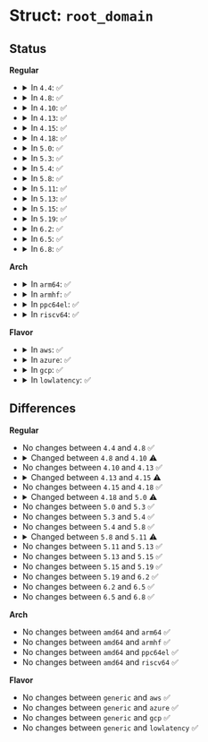 # Struct: <code>root_domain</code>

## Status
<b>Regular</b>
<ul>
<li>
<details>
<summary>In <code>4.4</code>: ✅</summary>

```c
struct root_domain {
    atomic_t refcount;
    atomic_t rto_count;
    struct callback_head rcu;
    cpumask_var_t span;
    cpumask_var_t online;
    bool overload;
    cpumask_var_t dlo_mask;
    atomic_t dlo_count;
    struct dl_bw dl_bw;
    struct cpudl cpudl;
    cpumask_var_t rto_mask;
    struct cpupri cpupri;
};
```
</details>
</li>
<li>
<details>
<summary>In <code>4.8</code>: ✅</summary>

```c
struct root_domain {
    atomic_t refcount;
    atomic_t rto_count;
    struct callback_head rcu;
    cpumask_var_t span;
    cpumask_var_t online;
    bool overload;
    cpumask_var_t dlo_mask;
    atomic_t dlo_count;
    struct dl_bw dl_bw;
    struct cpudl cpudl;
    cpumask_var_t rto_mask;
    struct cpupri cpupri;
};
```
</details>
</li>
<li>
<details>
<summary>In <code>4.10</code>: ✅</summary>

```c
struct root_domain {
    atomic_t refcount;
    atomic_t rto_count;
    struct callback_head rcu;
    cpumask_var_t span;
    cpumask_var_t online;
    bool overload;
    cpumask_var_t dlo_mask;
    atomic_t dlo_count;
    struct dl_bw dl_bw;
    struct cpudl cpudl;
    cpumask_var_t rto_mask;
    struct cpupri cpupri;
    long unsigned int max_cpu_capacity;
};
```
</details>
</li>
<li>
<details>
<summary>In <code>4.13</code>: ✅</summary>

```c
struct root_domain {
    atomic_t refcount;
    atomic_t rto_count;
    struct callback_head rcu;
    cpumask_var_t span;
    cpumask_var_t online;
    bool overload;
    cpumask_var_t dlo_mask;
    atomic_t dlo_count;
    struct dl_bw dl_bw;
    struct cpudl cpudl;
    cpumask_var_t rto_mask;
    struct cpupri cpupri;
    long unsigned int max_cpu_capacity;
};
```
</details>
</li>
<li>
<details>
<summary>In <code>4.15</code>: ✅</summary>

```c
struct root_domain {
    atomic_t refcount;
    atomic_t rto_count;
    struct callback_head rcu;
    cpumask_var_t span;
    cpumask_var_t online;
    bool overload;
    cpumask_var_t dlo_mask;
    atomic_t dlo_count;
    struct dl_bw dl_bw;
    struct cpudl cpudl;
    struct irq_work rto_push_work;
    raw_spinlock_t rto_lock;
    int rto_loop;
    int rto_cpu;
    atomic_t rto_loop_next;
    atomic_t rto_loop_start;
    cpumask_var_t rto_mask;
    struct cpupri cpupri;
    long unsigned int max_cpu_capacity;
};
```
</details>
</li>
<li>
<details>
<summary>In <code>4.18</code>: ✅</summary>

```c
struct root_domain {
    atomic_t refcount;
    atomic_t rto_count;
    struct callback_head rcu;
    cpumask_var_t span;
    cpumask_var_t online;
    bool overload;
    cpumask_var_t dlo_mask;
    atomic_t dlo_count;
    struct dl_bw dl_bw;
    struct cpudl cpudl;
    struct irq_work rto_push_work;
    raw_spinlock_t rto_lock;
    int rto_loop;
    int rto_cpu;
    atomic_t rto_loop_next;
    atomic_t rto_loop_start;
    cpumask_var_t rto_mask;
    struct cpupri cpupri;
    long unsigned int max_cpu_capacity;
};
```
</details>
</li>
<li>
<details>
<summary>In <code>5.0</code>: ✅</summary>

```c
struct root_domain {
    atomic_t refcount;
    atomic_t rto_count;
    struct callback_head rcu;
    cpumask_var_t span;
    cpumask_var_t online;
    int overload;
    int overutilized;
    cpumask_var_t dlo_mask;
    atomic_t dlo_count;
    struct dl_bw dl_bw;
    struct cpudl cpudl;
    struct irq_work rto_push_work;
    raw_spinlock_t rto_lock;
    int rto_loop;
    int rto_cpu;
    atomic_t rto_loop_next;
    atomic_t rto_loop_start;
    cpumask_var_t rto_mask;
    struct cpupri cpupri;
    long unsigned int max_cpu_capacity;
    struct perf_domain *pd;
};
```
</details>
</li>
<li>
<details>
<summary>In <code>5.3</code>: ✅</summary>

```c
struct root_domain {
    atomic_t refcount;
    atomic_t rto_count;
    struct callback_head rcu;
    cpumask_var_t span;
    cpumask_var_t online;
    int overload;
    int overutilized;
    cpumask_var_t dlo_mask;
    atomic_t dlo_count;
    struct dl_bw dl_bw;
    struct cpudl cpudl;
    struct irq_work rto_push_work;
    raw_spinlock_t rto_lock;
    int rto_loop;
    int rto_cpu;
    atomic_t rto_loop_next;
    atomic_t rto_loop_start;
    cpumask_var_t rto_mask;
    struct cpupri cpupri;
    long unsigned int max_cpu_capacity;
    struct perf_domain *pd;
};
```
</details>
</li>
<li>
<details>
<summary>In <code>5.4</code>: ✅</summary>

```c
struct root_domain {
    atomic_t refcount;
    atomic_t rto_count;
    struct callback_head rcu;
    cpumask_var_t span;
    cpumask_var_t online;
    int overload;
    int overutilized;
    cpumask_var_t dlo_mask;
    atomic_t dlo_count;
    struct dl_bw dl_bw;
    struct cpudl cpudl;
    struct irq_work rto_push_work;
    raw_spinlock_t rto_lock;
    int rto_loop;
    int rto_cpu;
    atomic_t rto_loop_next;
    atomic_t rto_loop_start;
    cpumask_var_t rto_mask;
    struct cpupri cpupri;
    long unsigned int max_cpu_capacity;
    struct perf_domain *pd;
};
```
</details>
</li>
<li>
<details>
<summary>In <code>5.8</code>: ✅</summary>

```c
struct root_domain {
    atomic_t refcount;
    atomic_t rto_count;
    struct callback_head rcu;
    cpumask_var_t span;
    cpumask_var_t online;
    int overload;
    int overutilized;
    cpumask_var_t dlo_mask;
    atomic_t dlo_count;
    struct dl_bw dl_bw;
    struct cpudl cpudl;
    struct irq_work rto_push_work;
    raw_spinlock_t rto_lock;
    int rto_loop;
    int rto_cpu;
    atomic_t rto_loop_next;
    atomic_t rto_loop_start;
    cpumask_var_t rto_mask;
    struct cpupri cpupri;
    long unsigned int max_cpu_capacity;
    struct perf_domain *pd;
};
```
</details>
</li>
<li>
<details>
<summary>In <code>5.11</code>: ✅</summary>

```c
struct root_domain {
    atomic_t refcount;
    atomic_t rto_count;
    struct callback_head rcu;
    cpumask_var_t span;
    cpumask_var_t online;
    int overload;
    int overutilized;
    cpumask_var_t dlo_mask;
    atomic_t dlo_count;
    struct dl_bw dl_bw;
    struct cpudl cpudl;
    u64 visit_gen;
    struct irq_work rto_push_work;
    raw_spinlock_t rto_lock;
    int rto_loop;
    int rto_cpu;
    atomic_t rto_loop_next;
    atomic_t rto_loop_start;
    cpumask_var_t rto_mask;
    struct cpupri cpupri;
    long unsigned int max_cpu_capacity;
    struct perf_domain *pd;
};
```
</details>
</li>
<li>
<details>
<summary>In <code>5.13</code>: ✅</summary>

```c
struct root_domain {
    atomic_t refcount;
    atomic_t rto_count;
    struct callback_head rcu;
    cpumask_var_t span;
    cpumask_var_t online;
    int overload;
    int overutilized;
    cpumask_var_t dlo_mask;
    atomic_t dlo_count;
    struct dl_bw dl_bw;
    struct cpudl cpudl;
    u64 visit_gen;
    struct irq_work rto_push_work;
    raw_spinlock_t rto_lock;
    int rto_loop;
    int rto_cpu;
    atomic_t rto_loop_next;
    atomic_t rto_loop_start;
    cpumask_var_t rto_mask;
    struct cpupri cpupri;
    long unsigned int max_cpu_capacity;
    struct perf_domain *pd;
};
```
</details>
</li>
<li>
<details>
<summary>In <code>5.15</code>: ✅</summary>

```c
struct root_domain {
    atomic_t refcount;
    atomic_t rto_count;
    struct callback_head rcu;
    cpumask_var_t span;
    cpumask_var_t online;
    int overload;
    int overutilized;
    cpumask_var_t dlo_mask;
    atomic_t dlo_count;
    struct dl_bw dl_bw;
    struct cpudl cpudl;
    u64 visit_gen;
    struct irq_work rto_push_work;
    raw_spinlock_t rto_lock;
    int rto_loop;
    int rto_cpu;
    atomic_t rto_loop_next;
    atomic_t rto_loop_start;
    cpumask_var_t rto_mask;
    struct cpupri cpupri;
    long unsigned int max_cpu_capacity;
    struct perf_domain *pd;
};
```
</details>
</li>
<li>
<details>
<summary>In <code>5.19</code>: ✅</summary>

```c
struct root_domain {
    atomic_t refcount;
    atomic_t rto_count;
    struct callback_head rcu;
    cpumask_var_t span;
    cpumask_var_t online;
    int overload;
    int overutilized;
    cpumask_var_t dlo_mask;
    atomic_t dlo_count;
    struct dl_bw dl_bw;
    struct cpudl cpudl;
    u64 visit_gen;
    struct irq_work rto_push_work;
    raw_spinlock_t rto_lock;
    int rto_loop;
    int rto_cpu;
    atomic_t rto_loop_next;
    atomic_t rto_loop_start;
    cpumask_var_t rto_mask;
    struct cpupri cpupri;
    long unsigned int max_cpu_capacity;
    struct perf_domain *pd;
};
```
</details>
</li>
<li>
<details>
<summary>In <code>6.2</code>: ✅</summary>

```c
struct root_domain {
    atomic_t refcount;
    atomic_t rto_count;
    struct callback_head rcu;
    cpumask_var_t span;
    cpumask_var_t online;
    int overload;
    int overutilized;
    cpumask_var_t dlo_mask;
    atomic_t dlo_count;
    struct dl_bw dl_bw;
    struct cpudl cpudl;
    u64 visit_gen;
    struct irq_work rto_push_work;
    raw_spinlock_t rto_lock;
    int rto_loop;
    int rto_cpu;
    atomic_t rto_loop_next;
    atomic_t rto_loop_start;
    cpumask_var_t rto_mask;
    struct cpupri cpupri;
    long unsigned int max_cpu_capacity;
    struct perf_domain *pd;
};
```
</details>
</li>
<li>
<details>
<summary>In <code>6.5</code>: ✅</summary>

```c
struct root_domain {
    atomic_t refcount;
    atomic_t rto_count;
    struct callback_head rcu;
    cpumask_var_t span;
    cpumask_var_t online;
    int overload;
    int overutilized;
    cpumask_var_t dlo_mask;
    atomic_t dlo_count;
    struct dl_bw dl_bw;
    struct cpudl cpudl;
    u64 visit_gen;
    struct irq_work rto_push_work;
    raw_spinlock_t rto_lock;
    int rto_loop;
    int rto_cpu;
    atomic_t rto_loop_next;
    atomic_t rto_loop_start;
    cpumask_var_t rto_mask;
    struct cpupri cpupri;
    long unsigned int max_cpu_capacity;
    struct perf_domain *pd;
};
```
</details>
</li>
<li>
<details>
<summary>In <code>6.8</code>: ✅</summary>

```c
struct root_domain {
    atomic_t refcount;
    atomic_t rto_count;
    struct callback_head rcu;
    cpumask_var_t span;
    cpumask_var_t online;
    int overload;
    int overutilized;
    cpumask_var_t dlo_mask;
    atomic_t dlo_count;
    struct dl_bw dl_bw;
    struct cpudl cpudl;
    u64 visit_gen;
    struct irq_work rto_push_work;
    raw_spinlock_t rto_lock;
    int rto_loop;
    int rto_cpu;
    atomic_t rto_loop_next;
    atomic_t rto_loop_start;
    cpumask_var_t rto_mask;
    struct cpupri cpupri;
    long unsigned int max_cpu_capacity;
    struct perf_domain *pd;
};
```
</details>
</li>
</ul>
<b>Arch</b>
<ul>
<li>
<details>
<summary>In <code>arm64</code>: ✅</summary>

```c
struct root_domain {
    atomic_t refcount;
    atomic_t rto_count;
    struct callback_head rcu;
    cpumask_var_t span;
    cpumask_var_t online;
    int overload;
    int overutilized;
    cpumask_var_t dlo_mask;
    atomic_t dlo_count;
    struct dl_bw dl_bw;
    struct cpudl cpudl;
    struct irq_work rto_push_work;
    raw_spinlock_t rto_lock;
    int rto_loop;
    int rto_cpu;
    atomic_t rto_loop_next;
    atomic_t rto_loop_start;
    cpumask_var_t rto_mask;
    struct cpupri cpupri;
    long unsigned int max_cpu_capacity;
    struct perf_domain *pd;
};
```
</details>
</li>
<li>
<details>
<summary>In <code>armhf</code>: ✅</summary>

```c
struct root_domain {
    atomic_t refcount;
    atomic_t rto_count;
    struct callback_head rcu;
    cpumask_var_t span;
    cpumask_var_t online;
    int overload;
    int overutilized;
    cpumask_var_t dlo_mask;
    atomic_t dlo_count;
    struct dl_bw dl_bw;
    struct cpudl cpudl;
    struct irq_work rto_push_work;
    raw_spinlock_t rto_lock;
    int rto_loop;
    int rto_cpu;
    atomic_t rto_loop_next;
    atomic_t rto_loop_start;
    cpumask_var_t rto_mask;
    struct cpupri cpupri;
    long unsigned int max_cpu_capacity;
    struct perf_domain *pd;
};
```
</details>
</li>
<li>
<details>
<summary>In <code>ppc64el</code>: ✅</summary>

```c
struct root_domain {
    atomic_t refcount;
    atomic_t rto_count;
    struct callback_head rcu;
    cpumask_var_t span;
    cpumask_var_t online;
    int overload;
    int overutilized;
    cpumask_var_t dlo_mask;
    atomic_t dlo_count;
    struct dl_bw dl_bw;
    struct cpudl cpudl;
    struct irq_work rto_push_work;
    raw_spinlock_t rto_lock;
    int rto_loop;
    int rto_cpu;
    atomic_t rto_loop_next;
    atomic_t rto_loop_start;
    cpumask_var_t rto_mask;
    struct cpupri cpupri;
    long unsigned int max_cpu_capacity;
    struct perf_domain *pd;
};
```
</details>
</li>
<li>
<details>
<summary>In <code>riscv64</code>: ✅</summary>

```c
struct root_domain {
    atomic_t refcount;
    atomic_t rto_count;
    struct callback_head rcu;
    cpumask_var_t span;
    cpumask_var_t online;
    int overload;
    int overutilized;
    cpumask_var_t dlo_mask;
    atomic_t dlo_count;
    struct dl_bw dl_bw;
    struct cpudl cpudl;
    struct irq_work rto_push_work;
    raw_spinlock_t rto_lock;
    int rto_loop;
    int rto_cpu;
    atomic_t rto_loop_next;
    atomic_t rto_loop_start;
    cpumask_var_t rto_mask;
    struct cpupri cpupri;
    long unsigned int max_cpu_capacity;
    struct perf_domain *pd;
};
```
</details>
</li>
</ul>
<b>Flavor</b>
<ul>
<li>
<details>
<summary>In <code>aws</code>: ✅</summary>

```c
struct root_domain {
    atomic_t refcount;
    atomic_t rto_count;
    struct callback_head rcu;
    cpumask_var_t span;
    cpumask_var_t online;
    int overload;
    int overutilized;
    cpumask_var_t dlo_mask;
    atomic_t dlo_count;
    struct dl_bw dl_bw;
    struct cpudl cpudl;
    struct irq_work rto_push_work;
    raw_spinlock_t rto_lock;
    int rto_loop;
    int rto_cpu;
    atomic_t rto_loop_next;
    atomic_t rto_loop_start;
    cpumask_var_t rto_mask;
    struct cpupri cpupri;
    long unsigned int max_cpu_capacity;
    struct perf_domain *pd;
};
```
</details>
</li>
<li>
<details>
<summary>In <code>azure</code>: ✅</summary>

```c
struct root_domain {
    atomic_t refcount;
    atomic_t rto_count;
    struct callback_head rcu;
    cpumask_var_t span;
    cpumask_var_t online;
    int overload;
    int overutilized;
    cpumask_var_t dlo_mask;
    atomic_t dlo_count;
    struct dl_bw dl_bw;
    struct cpudl cpudl;
    struct irq_work rto_push_work;
    raw_spinlock_t rto_lock;
    int rto_loop;
    int rto_cpu;
    atomic_t rto_loop_next;
    atomic_t rto_loop_start;
    cpumask_var_t rto_mask;
    struct cpupri cpupri;
    long unsigned int max_cpu_capacity;
    struct perf_domain *pd;
};
```
</details>
</li>
<li>
<details>
<summary>In <code>gcp</code>: ✅</summary>

```c
struct root_domain {
    atomic_t refcount;
    atomic_t rto_count;
    struct callback_head rcu;
    cpumask_var_t span;
    cpumask_var_t online;
    int overload;
    int overutilized;
    cpumask_var_t dlo_mask;
    atomic_t dlo_count;
    struct dl_bw dl_bw;
    struct cpudl cpudl;
    struct irq_work rto_push_work;
    raw_spinlock_t rto_lock;
    int rto_loop;
    int rto_cpu;
    atomic_t rto_loop_next;
    atomic_t rto_loop_start;
    cpumask_var_t rto_mask;
    struct cpupri cpupri;
    long unsigned int max_cpu_capacity;
    struct perf_domain *pd;
};
```
</details>
</li>
<li>
<details>
<summary>In <code>lowlatency</code>: ✅</summary>

```c
struct root_domain {
    atomic_t refcount;
    atomic_t rto_count;
    struct callback_head rcu;
    cpumask_var_t span;
    cpumask_var_t online;
    int overload;
    int overutilized;
    cpumask_var_t dlo_mask;
    atomic_t dlo_count;
    struct dl_bw dl_bw;
    struct cpudl cpudl;
    struct irq_work rto_push_work;
    raw_spinlock_t rto_lock;
    int rto_loop;
    int rto_cpu;
    atomic_t rto_loop_next;
    atomic_t rto_loop_start;
    cpumask_var_t rto_mask;
    struct cpupri cpupri;
    long unsigned int max_cpu_capacity;
    struct perf_domain *pd;
};
```
</details>
</li>
</ul>

## Differences
<b>Regular</b>
<ul>
<li>
No changes between <code>4.4</code> and <code>4.8</code> ✅
</li>
<li>
<details>
<summary>Changed between <code>4.8</code> and <code>4.10</code> ⚠️</summary>
<ul>
<li>
<b>Field added. </b>
<code>long unsigned int max_cpu_capacity</code>
</li>
</ul>
</details>
</li>
<li>
No changes between <code>4.10</code> and <code>4.13</code> ✅
</li>
<li>
<details>
<summary>Changed between <code>4.13</code> and <code>4.15</code> ⚠️</summary>
<ul>
<li>
<b>Field added. </b>
<code>struct irq_work rto_push_work</code>
</li>
<li>
<b>Field added. </b>
<code>raw_spinlock_t rto_lock</code>
</li>
<li>
<b>Field added. </b>
<code>int rto_loop</code>
</li>
<li>
<b>Field added. </b>
<code>int rto_cpu</code>
</li>
<li>
<b>Field added. </b>
<code>atomic_t rto_loop_next</code>
</li>
<li>
<b>Field added. </b>
<code>atomic_t rto_loop_start</code>
</li>
</ul>
</details>
</li>
<li>
No changes between <code>4.15</code> and <code>4.18</code> ✅
</li>
<li>
<details>
<summary>Changed between <code>4.18</code> and <code>5.0</code> ⚠️</summary>
<ul>
<li>
<b>Field added. </b>
<code>int overutilized</code>
</li>
<li>
<b>Field added. </b>
<code>struct perf_domain *pd</code>
</li>
<li>
<b>Field type changed. </b>
<code>bool overload</code> ➡️ <code>int overload</code>
</li>
</ul>
</details>
</li>
<li>
No changes between <code>5.0</code> and <code>5.3</code> ✅
</li>
<li>
No changes between <code>5.3</code> and <code>5.4</code> ✅
</li>
<li>
No changes between <code>5.4</code> and <code>5.8</code> ✅
</li>
<li>
<details>
<summary>Changed between <code>5.8</code> and <code>5.11</code> ⚠️</summary>
<ul>
<li>
<b>Field added. </b>
<code>u64 visit_gen</code>
</li>
</ul>
</details>
</li>
<li>
No changes between <code>5.11</code> and <code>5.13</code> ✅
</li>
<li>
No changes between <code>5.13</code> and <code>5.15</code> ✅
</li>
<li>
No changes between <code>5.15</code> and <code>5.19</code> ✅
</li>
<li>
No changes between <code>5.19</code> and <code>6.2</code> ✅
</li>
<li>
No changes between <code>6.2</code> and <code>6.5</code> ✅
</li>
<li>
No changes between <code>6.5</code> and <code>6.8</code> ✅
</li>
</ul>
<b>Arch</b>
<ul>
<li>
No changes between <code>amd64</code> and <code>arm64</code> ✅
</li>
<li>
No changes between <code>amd64</code> and <code>armhf</code> ✅
</li>
<li>
No changes between <code>amd64</code> and <code>ppc64el</code> ✅
</li>
<li>
No changes between <code>amd64</code> and <code>riscv64</code> ✅
</li>
</ul>
<b>Flavor</b>
<ul>
<li>
No changes between <code>generic</code> and <code>aws</code> ✅
</li>
<li>
No changes between <code>generic</code> and <code>azure</code> ✅
</li>
<li>
No changes between <code>generic</code> and <code>gcp</code> ✅
</li>
<li>
No changes between <code>generic</code> and <code>lowlatency</code> ✅
</li>
</ul>
